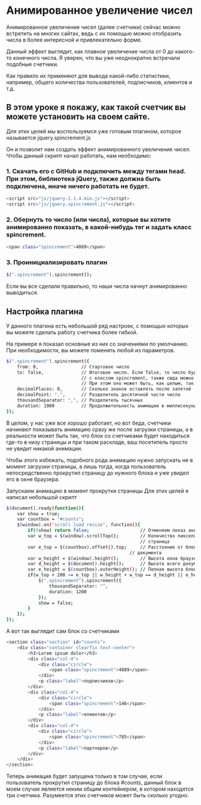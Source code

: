 Анимированное увеличение чисел
==============================
Анимированное увеличение чисел (далее счетчики) сейчас можно встретить на многих сайтах, ведь с их помощью можно отобразить числа в более интересной и привлекательно форме.

Данный эффект выглядит, как плавное увеличение числа от 0 до какого-то конечного числа. Я уверен, что вы уже неоднократно встречали подобные счетчики.

Как правило их применяют для вывода какой-либо статистики, например, общего количества пользователей, подписчиков, клиентов и т.д.

В этом уроке я покажу, как такой счетчик вы можете установить на своем сайте.
-----------------------------------------------------------------------------
Для этих целей мы воспользуемся уже готовым плагином, которое называется jquery.spincrement.js

Он и позволит нам создать эффект анимированного увеличения чисел.
Чтобы данный скрипт начал работать, нам необходимо:

### 1. Скачать его с GitHub и подключить между тегами head. При этом, библиотека jQuery, также должна быть подключена, иначе ничего работать не будет.
```bash
<script src="js/jquery-2.1.4.min.js"></script>
<script src="js/jquery.spincrement.js"></script>
```
### 2. Обернуть то число (или числа), которые вы хотите анимированно показать, в какой-нибудь тег и задать класс spincrement.
```bash
<span class="spincrement">4089</span>
```
### 3. Проинициализировать плагин
```bash
$(".spincrement").spincrement();
```
Если вы все сделали правильно, то наши числа начнут анимированно выводиться.

Настройка плагина
-----------------
У данного плагина есть небольшой ряд настроек, с помощью которых вы можете сделать работу счетчика более гибкой.

На примере я показал основные из них со значениями по умолчанию. При необходимости, вы можете поменять любой из параметров.
```bash
$(".spincrement").spincrement({
    from: 0,                // Стартовое число
    to: false,              // Итоговое число. Если false, то число будет браться из элемента  
                            // с классом spincrement, также сюда можно напрямую прописать число.  
                            // При этом оно может быть, как целым, так и с плавающей запятой
    decimalPlaces: 0,       // Сколько знаков оставлять после запятой
    decimalPoint: ".",      // Разделитель десятичной части числа
    thousandSeparator: ",", // Разделитель тыcячных
    duration: 1000          // Продолжительность анимации в миллисекундах
});
```
В целом, у нас уже все хорошо работает, но вот беда, счетчики начинают показывать анимацию сразу же после загрузки страницы, а в реальности может быть так, что блок со счетчиками будет находиться где-то в низу страницы и при таком раскладе, ваш посетитель просто не увидит никакой анимации.

Чтобы этого избежать, подобного рода анимацию нужно запускать не в момент загрузки страницы, а лишь тогда, когда пользователь непосредственно прокрутил страницу до нужного блока и уже увидел его в окне браузера.

Запускаем анимацию в момент прокрутки страницы
Для этих целей я написал небольшой скрипт
```bash
$(document).ready(function(){
    var show = true;
	var countbox = "#counts";
	$(window).on("scroll load resize", function(){
		if(!show) return false;                   // Отменяем показ анимации, если она уже была выполнена
		var w_top = $(window).scrollTop();        // Количество пикселей на которое была прокручена 
		                                          // страница
		var e_top = $(countbox).offset().top;     // Расстояние от блока со счетчиками до верха всего 
                                              // документа
		var w_height = $(window).height();        // Высота окна браузера
		var d_height = $(document).height();      // Высота всего документа
		var e_height = $(countbox).outerHeight(); // Полная высота блока со счетчиками
		if(w_top + 200 >= e_top || w_height + w_top == d_height || e_height + e_top < w_height){
			$(".spincrement").spincrement({
				thousandSeparator: "",
				duration: 1200
			});
			show = false;
		}
	});
});
```
А вот так выглядит сам блок со счетчиками
```bash
<section class="section" id="counts">
	<div class="container clearfix text-center">
		<h3>Lorem ipsum dolor</h3>
		<div class="col-4">
			<div class="circle">
				<span class="spincrement">4089</span>
			</div>
			<p class="label">подписчиков</p>
		</div>
		<div class="col-4">
			<div class="circle">
				<span class="spincrement">146</span>
			</div>
			<p class="label">клиентов</p>
		</div>
		<div class="col-4">
			<div class="circle">
				<span class="spincrement">785</span>
			</div>
			<p class="label">партнеров</p>
		</div>
	</div>
</section>
```
Теперь анимация будет запущена только в том случае, если пользователь прокрутил страницу до блока #counts, данный блок в моем случае является неким общим контейнером, в котором находятся три счетчика. Разумеется этих счетчиков может быть сколько угодно.
